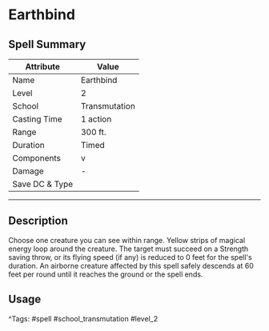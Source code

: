 # Earthbind

## Spell Summary

| Attribute        | Value                  |
|------------------|------------------------|
| Name             | Earthbind                 |
| Level            | 2                |
| School           | Transmutation          |
| Casting Time     | 1 action              |
| Range            | 300 ft.            |
| Duration         | Timed             |
| Components       | v             |
| Damage           | -               |
| Save DC & Type   |              |

---

## Description

Choose one creature you can see within range. Yellow strips of magical energy loop around the creature. The target must succeed on a Strength saving throw, or its flying speed (if any) is reduced to 0 feet for the spell's duration. An airborne creature affected by this spell safely descends at 60 feet per round until it reaches the ground or the spell ends.

## Usage


^Tags: #spell #school_transmutation #level_2